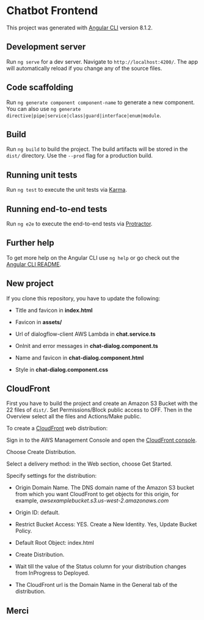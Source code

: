 # Chatbot Frontend

This project was generated with [Angular CLI](https://github.com/angular/angular-cli) version 8.1.2.

## Development server

Run `ng serve` for a dev server. Navigate to `http://localhost:4200/`. The app will automatically reload if you change any of the source files.

## Code scaffolding

Run `ng generate component component-name` to generate a new component. You can also use `ng generate directive|pipe|service|class|guard|interface|enum|module`.

## Build

Run `ng build` to build the project. The build artifacts will be stored in the `dist/` directory. Use the `--prod` flag for a production build.

## Running unit tests

Run `ng test` to execute the unit tests via [Karma](https://karma-runner.github.io).

## Running end-to-end tests

Run `ng e2e` to execute the end-to-end tests via [Protractor](http://www.protractortest.org/).

## Further help

To get more help on the Angular CLI use `ng help` or go check out the [Angular CLI README](https://github.com/angular/angular-cli/blob/master/README.md).

## New project
If you clone this repository, you have to update the following:

- Title and favicon in **index.html**

- Favicon in **assets/**

- Url of dialogflow-client AWS Lambda in **chat.service.ts**

- OnInit and error messages in **chat-dialog.component.ts**

- Name and favicon in **chat-dialog.component.html**

- Style in **chat-dialog.component.css**

## CloudFront
First you have to build the project and create an Amazon S3 Bucket with the 22 files of `dist/`. Set Permissions/Block public access to OFF. Then in the Overview select all the files and Actions/Make public.

To create a [CloudFront](https://docs.aws.amazon.com/AmazonCloudFront/latest/DeveloperGuide/distribution-web-creating-console.html) web distribution:

Sign in to the AWS Management Console and open the [CloudFront console](https://console.aws.amazon.com/cloudfront/).

Choose Create Distribution.

Select a delivery method: in the Web section, choose Get Started.

Specify settings for the distribution:

- Origin Domain Name. The DNS domain name of the Amazon S3 bucket from which you want CloudFront to get objects for this origin, for example, *awsexamplebucket.s3.us-west-2.amazonaws.com*

- Origin ID: default.

- Restrict Bucket Access: YES. Create a New Identity. Yes, Update Bucket Policy.

- Default Root Object: index.html

- Create Distribution.

- Wait till the value of the Status column for your distribution changes from InProgress to Deployed.

- The CloudFront url is the Domain Name in the General tab of the distribution.

## Merci
